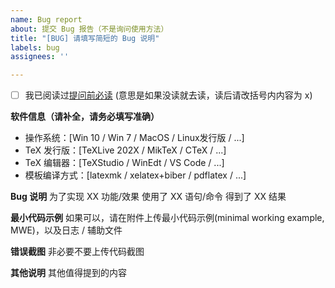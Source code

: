 ```yaml
---
name: Bug report
about: 提交 Bug 报告（不是询问使用方法）
title: "[BUG] 请填写简短的 Bug 说明"
labels: bug
assignees: ''

---
```


 - [ ] 我已阅读过[提问前必读](https://github.com/obster-y/XJTU-thesis/issues/35) (意思是如果没读就去读，读后请改括号内内容为 x)

**软件信息（请补全，请务必填写准确）**
 - 操作系统：[Win 10 / Win 7 / MacOS / Linux发行版 / ...]
 - TeX 发行版：[TeXLive 202X / MikTeX / CTeX / ...]
 - TeX 编辑器：[TeXStudio / WinEdt / VS Code / ...]
 - 模板编译方式：[latexmk / xelatex+biber / pdflatex / ...]

**Bug 说明**
为了实现 XX 功能/效果
使用了 XX 语句/命令
得到了 XX 结果

**最小代码示例**
如果可以，请在附件上传最小代码示例(minimal working example, MWE)，以及日志 / 辅助文件

**错误截图**
非必要不要上传代码截图

**其他说明**
其他值得提到的内容